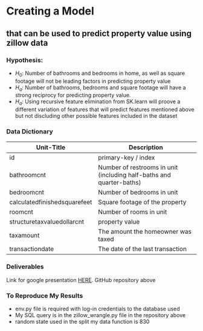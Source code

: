 # Creating a Model 
## that can be used to predict property value using zillow data

### Hypothesis:
- $H_0$: Number of bathrooms and bedrooms in home, as well as square footage will not be leading factors in predicting property value
- $H_a$: Number of bathrooms, bedrooms and square footage will have a strong reciprocy for predicting property value.
- $H_a$: Using recursive feature elimination from SK.learn will proove a different variation of features that will predict features mentioned above but not discluding other possible features included in the dataset

### Data Dictionary
| Unit-Title | Description |
|--- |---|
|id | primary-key / index|
| bathroomcnt |  Number of restrooms in unit (including half-baths and quarter-baths) |
| bedroomcnt | Number of bedrooms in unit |
| calculatedfinishedsquarefeet | Square footage of the property |
|roomcnt | Number of rooms in unit |
|structuretaxvaluedollarcnt | property value |
| taxamount | The amount the homeowner was taxed |
| transactiondate | The date of the last transaction |

### Deliverables

Link for google presentation [HERE](https://docs.google.com/presentation/d/1Gt7IMrhgTrMt7yxNsx0tpbm9yQ2UV5YE6aisZ81BCXA/edit?usp=sharing).
GitHub repository above

### To Reproduce My Results
- env.py file is required with log-in credentials to the database used
- My SQL query is in the zillow_wrangle.py file in the repository above
- random state used in the split my data function is 830


